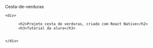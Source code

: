 <html>
  <head>Cesta-de-verduras</head>
  
  <body>
      
    <div>
          
          <h2>Projeto cesta de verduras, criado com React Native</h2>
          <h3>Tutorial da alura</h3>
     
       
    </div>
    
    
  </body>


</html>
